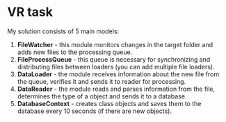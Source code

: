 # VR task
My solution consists of 5 main models:
1. **FileWatcher** - this module monitors changes in the target folder and adds new files to the processing queue.
1. **FileProcessQueue** - this queue is necessary for synchronizing and distributing files between loaders (you can add multiple file loaders).
1. **DataLoader** - the module receives information about the new file from the queue, verifies it and sends it to reader for processing.
1. **DataReader** - the module reads and parses information from the file, determines the type of a object and sends it to a database.
1. **DatabaseContext** - creates class objects and saves them to the database every 10 seconds (if there are new objects).